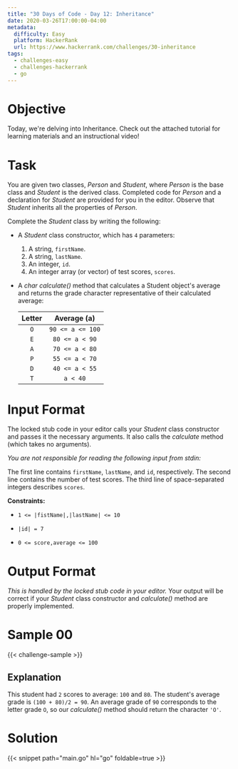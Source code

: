 ```yaml
---
title: "30 Days of Code - Day 12: Inheritance"
date: 2020-03-26T17:00:00-04:00
metadata:
  difficulty: Easy
  platform: HackerRank
  url: https://www.hackerrank.com/challenges/30-inheritance
tags:
  - challenges-easy
  - challenges-hackerrank
  - go
---
```


# Objective

Today, we're delving into Inheritance. Check out the attached tutorial for
learning materials and an instructional video!

# Task

You are given two classes, *Person* and *Student*, where *Person* is the base
class and *Student* is the derived class. Completed code for *Person* and a
declaration for *Student* are provided for you in the editor. Observe that
*Student* inherits all the properties of *Person*.

Complete the *Student* class by writing the following:

* A *Student* class constructor, which has `4` parameters:

  1. A string, `firstName`.
  2. A string, `lastName`.
  3. An integer, `id`.
  4. An integer array (or vector) of test scores, `scores`.

* A *char calculate()* method that calculates a Student object's average and
  returns the grade character representative of their calculated average:

  | Letter | Average (a) |
  | :----: | :---------: |
  | `O` | `90 <= a <= 100` |
  | `E` | `80 <= a < 90` |
  | `A` | `70 <= a < 80` |
  | `P` | `55 <= a < 70` |
  | `D` | `40 <= a < 55` |
  | `T` | `a < 40` |

# Input Format

The locked stub code in your editor calls your *Student* class constructor and
passes it the necessary arguments. It also calls the *calculate* method (which
takes no arguments).

*You are not responsible for reading the following input from stdin:*

The first line contains `firstName`, `lastName`, and `id`, respectively. The second line contains the number of test scores. The third line of space-separated integers describes `scores`.

**Constraints:**

* `1 <= |fistName|,|lastName| <= 10`

* `|id| = 7`

* `0 <= score,average <= 100`

# Output Format

*This is handled by the locked stub code in your editor.* Your output will be
correct if your *Student* class constructor and *calculate()* method are
properly implemented.

# Sample 00

{{< challenge-sample >}}

## Explanation

This student had `2` scores to average: `100` and `80`. The student's average grade is `(100 + 80)/2 = 90`. An average grade of `90` corresponds to the letter grade `O`, so our *calculate()* method should return the character `'O'`.

# Solution

{{< snippet path="main.go" hl="go" foldable=true >}}

